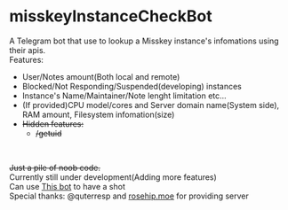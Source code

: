 # misskeyInstanceCheckBot
A Telegram bot that use to lookup a Misskey instance's infomations using their apis.
<br>
Features:
<br>
- User/Notes amount(Both local and remote)
- Blocked/Not Responding/Suspended(developing) instances
- Instance's Name/Maintainer/Note lenght limitation etc...
- (If provided)CPU model/cores and Server domain name(System side), RAM amount, Filesystem infomation(size)
- ~~Hidden features:~~
    - ~~/getuid~~
<br>

~~Just a pile of noob code.~~
<br>
Currently still under development(Adding more features)
<br>
Can use [This bot](https://t.me/the42misskey_bot) to have a shot
<br>
Special thanks: @quterresp and [rosehip.moe](https://rosehip.moe) for providing server